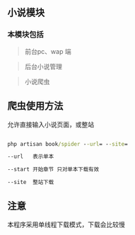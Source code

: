 ## 小说模块

### 本模块包括

> 前台pc、wap 端

> 后台小说管理

> 小说爬虫

## 爬虫使用方法

允许直接输入小说页面，或整站

```cmd

php artisan book/spider --url= --site=

--url   表示单本

--start 开始章节 只对单本下载有效

--site  整站下载

```



## 注意

本程序采用单线程下载模式，下载会比较慢